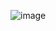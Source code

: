 ![image](https://github.com/skp3214/AI-Text-Summarizer-App/assets/95349420/cd77a4cd-9ec2-434d-bc70-16e4e9391648)
